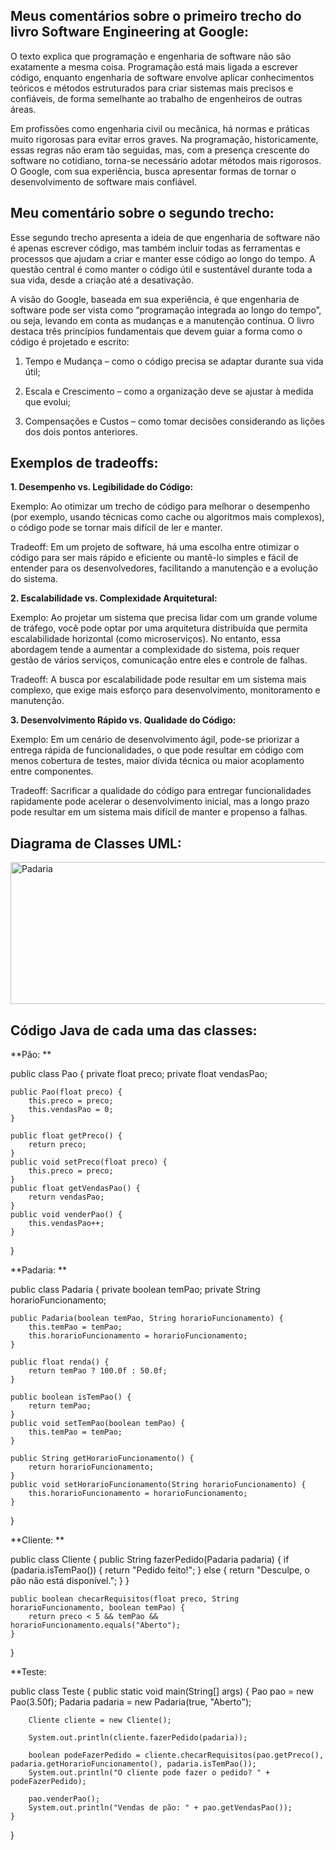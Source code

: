 ## Meus comentários sobre o primeiro trecho do livro Software Engineering at Google:

  O texto explica que programação e engenharia de software não são exatamente a mesma coisa. Programação está mais ligada a escrever código, enquanto engenharia de software envolve aplicar conhecimentos teóricos e métodos estruturados para criar sistemas mais precisos e confiáveis, de forma semelhante ao trabalho de engenheiros de outras áreas.

Em profissões como engenharia civil ou mecânica, há normas e práticas muito rigorosas para evitar erros graves. Na programação, historicamente, essas regras não eram tão seguidas, mas, com a presença crescente do software no cotidiano, torna-se necessário adotar métodos mais rigorosos. O Google, com sua experiência, busca apresentar formas de tornar o desenvolvimento de software mais confiável.



## Meu comentário sobre o segundo trecho:

  Esse segundo trecho apresenta a ideia de que engenharia de software não é apenas escrever código, mas também incluir todas as ferramentas e processos que ajudam a criar e manter esse código ao longo do tempo. A questão central é como manter o código útil e sustentável durante toda a sua vida, desde a criação até a desativação.

A visão do Google, baseada em sua experiência, é que engenharia de software pode ser vista como “programação integrada ao longo do tempo”, ou seja, levando em conta as mudanças e a manutenção contínua. O livro destaca três princípios fundamentais que devem guiar a forma como o código é projetado e escrito:

1. Tempo e Mudança – como o código precisa se adaptar durante sua vida útil;

2. Escala e Crescimento – como a organização deve se ajustar à medida que evolui;

3. Compensações e Custos – como tomar decisões considerando as lições dos dois pontos anteriores.



## Exemplos de tradeoffs:

**1. Desempenho vs. Legibilidade do Código:**

Exemplo: Ao otimizar um trecho de código para melhorar o desempenho (por exemplo, usando técnicas como cache ou algoritmos mais complexos), o código pode se tornar mais difícil de ler e manter.

Tradeoff: Em um projeto de software, há uma escolha entre otimizar o código para ser mais rápido e eficiente ou mantê-lo simples e fácil de entender para os desenvolvedores, facilitando a manutenção e a evolução do sistema.

**2. Escalabilidade vs. Complexidade Arquitetural:**

Exemplo: Ao projetar um sistema que precisa lidar com um grande volume de tráfego, você pode optar por uma arquitetura distribuída que permita escalabilidade horizontal (como microserviços). No entanto, essa abordagem tende a aumentar a complexidade do sistema, pois requer gestão de vários serviços, comunicação entre eles e controle de falhas.

Tradeoff: A busca por escalabilidade pode resultar em um sistema mais complexo, que exige mais esforço para desenvolvimento, monitoramento e manutenção.

**3. Desenvolvimento Rápido vs. Qualidade do Código:**

Exemplo: Em um cenário de desenvolvimento ágil, pode-se priorizar a entrega rápida de funcionalidades, o que pode resultar em código com menos cobertura de testes, maior dívida técnica ou maior acoplamento entre componentes.

Tradeoff: Sacrificar a qualidade do código para entregar funcionalidades rapidamente pode acelerar o desenvolvimento inicial, mas a longo prazo pode resultar em um sistema mais difícil de manter e propenso a falhas.

## Diagrama de Classes UML:

<img width="686" height="227" alt="Padaria" src="https://github.com/user-attachments/assets/c2a9bd4b-ff94-4038-900d-ce8b6cf15a62" />

## Código Java de cada uma das classes: 

**Pão: **

public class Pao {
    private float preco;
    private float vendasPao;
    
    public Pao(float preco) {
        this.preco = preco;
        this.vendasPao = 0;
    }

    public float getPreco() {
        return preco;
    }
    public void setPreco(float preco) {
        this.preco = preco;
    }
    public float getVendasPao() {
        return vendasPao;
    }
    public void venderPao() {
        this.vendasPao++;
    }
}

**Padaria: **

public class Padaria {
    private boolean temPao;
    private String horarioFuncionamento;

    public Padaria(boolean temPao, String horarioFuncionamento) {
        this.temPao = temPao;
        this.horarioFuncionamento = horarioFuncionamento;
    }

    public float renda() {
        return temPao ? 100.0f : 50.0f;
    }

    public boolean isTemPao() {
        return temPao;
    }
    public void setTemPao(boolean temPao) {
        this.temPao = temPao;
    }

    public String getHorarioFuncionamento() {
        return horarioFuncionamento;
    }
    public void setHorarioFuncionamento(String horarioFuncionamento) {
        this.horarioFuncionamento = horarioFuncionamento;
    }
}

**Cliente: **

public class Cliente {
    public String fazerPedido(Padaria padaria) {
        if (padaria.isTemPao()) {
            return "Pedido feito!";
        } else {
            return "Desculpe, o pão não está disponível.";
        }
    }

    public boolean checarRequisitos(float preco, String horarioFuncionamento, boolean temPao) {
        return preco < 5 && temPao && horarioFuncionamento.equals("Aberto");
    }
}

**Teste: 

public class Teste {
    public static void main(String[] args) {
        Pao pao = new Pao(3.50f);
        Padaria padaria = new Padaria(true, "Aberto");

        Cliente cliente = new Cliente();

        System.out.println(cliente.fazerPedido(padaria));

        boolean podeFazerPedido = cliente.checarRequisitos(pao.getPreco(), padaria.getHorarioFuncionamento(), padaria.isTemPao());
        System.out.println("O cliente pode fazer o pedido? " + podeFazerPedido);

        pao.venderPao();
        System.out.println("Vendas de pão: " + pao.getVendasPao());
    }
}





